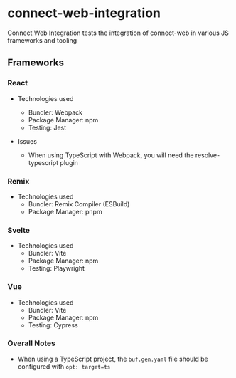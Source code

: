 # connect-web-integration
Connect Web Integration tests the integration of connect-web in various JS frameworks and tooling

## Frameworks

### React
- Technologies used
    - Bundler: Webpack
    - Package Manager:  npm
    - Testing:  Jest

- Issues
    - When using TypeScript with Webpack, you will need the resolve-typescript plugin 

### Remix
- Technologies used
    - Bundler: Remix Compiler (ESBuild)
    - Package Manager:  pnpm

### Svelte
- Technologies used
    - Bundler: Vite
    - Package Manager:  npm
    - Testing:  Playwright

###  Vue
- Technologies used
    - Bundler: Vite
    - Package Manager:  npm
    - Testing:  Cypress

### Overall Notes
- When using a TypeScript project, the `buf.gen.yaml` file should be configured with `opt: target=ts`
